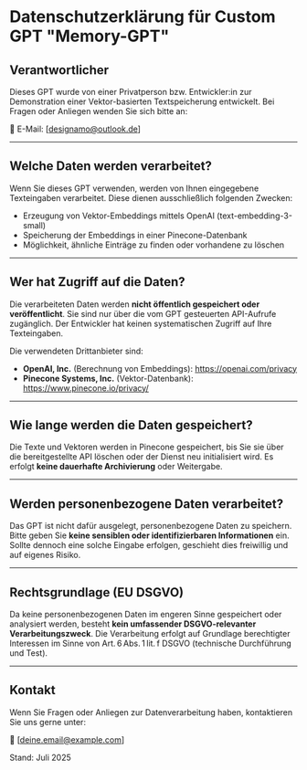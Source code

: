 # Datenschutzerklärung für Custom GPT "Memory-GPT"

## Verantwortlicher

Dieses GPT wurde von einer Privatperson bzw. Entwickler:in zur Demonstration einer Vektor-basierten Textspeicherung entwickelt. Bei Fragen oder Anliegen wenden Sie sich bitte an:

📧 E-Mail: [designamo@outlook.de]

---

## Welche Daten werden verarbeitet?

Wenn Sie dieses GPT verwenden, werden von Ihnen eingegebene Texteingaben verarbeitet. Diese dienen ausschließlich folgenden Zwecken:

- Erzeugung von Vektor-Embeddings mittels OpenAI (text-embedding-3-small)
- Speicherung der Embeddings in einer Pinecone-Datenbank
- Möglichkeit, ähnliche Einträge zu finden oder vorhandene zu löschen

---

## Wer hat Zugriff auf die Daten?

Die verarbeiteten Daten werden **nicht öffentlich gespeichert oder veröffentlicht**. Sie sind nur über die vom GPT gesteuerten API-Aufrufe zugänglich. Der Entwickler hat keinen systematischen Zugriff auf Ihre Texteingaben.

Die verwendeten Drittanbieter sind:

- **OpenAI, Inc.** (Berechnung von Embeddings): https://openai.com/privacy
- **Pinecone Systems, Inc.** (Vektor-Datenbank): https://www.pinecone.io/privacy/

---

## Wie lange werden die Daten gespeichert?

Die Texte und Vektoren werden in Pinecone gespeichert, bis Sie sie über die bereitgestellte API löschen oder der Dienst neu initialisiert wird. Es erfolgt **keine dauerhafte Archivierung** oder Weitergabe.

---

## Werden personenbezogene Daten verarbeitet?

Das GPT ist nicht dafür ausgelegt, personenbezogene Daten zu speichern. Bitte geben Sie **keine sensiblen oder identifizierbaren Informationen** ein. Sollte dennoch eine solche Eingabe erfolgen, geschieht dies freiwillig und auf eigenes Risiko.

---

## Rechtsgrundlage (EU DSGVO)

Da keine personenbezogenen Daten im engeren Sinne gespeichert oder analysiert werden, besteht **kein umfassender DSGVO-relevanter Verarbeitungszweck**. Die Verarbeitung erfolgt auf Grundlage berechtigter Interessen im Sinne von Art. 6 Abs. 1 lit. f DSGVO (technische Durchführung und Test).

---

## Kontakt

Wenn Sie Fragen oder Anliegen zur Datenverarbeitung haben, kontaktieren Sie uns gerne unter:

📧 [deine.email@example.com]

Stand: Juli 2025
